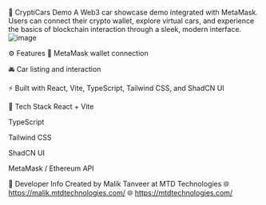 🚗 CryptiCars Demo
A Web3 car showcase demo integrated with MetaMask. Users can connect their crypto wallet, explore virtual cars, and experience the basics of blockchain interaction through a sleek, modern interface.
![image](https://github.com/user-attachments/assets/6d592baf-b6a8-4cf0-95e4-e1d408f75fc9)


⚙️ Features
🔐 MetaMask wallet connection

🚘 Car listing and interaction

⚡ Built with React, Vite, TypeScript, Tailwind CSS, and ShadCN UI

🧪 Tech Stack
React + Vite

TypeScript

Tailwind CSS

ShadCN UI

MetaMask / Ethereum API

💼 Developer Info
Created by Malik Tanveer at MTD Technologies
🌐 https://malik.mtdtechnologies.com/
🌐 https://mtdtechnologies.com/
